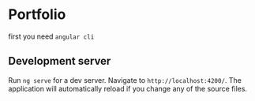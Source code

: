 # Portfolio
first you need `angular cli` 

## Development server

Run `ng serve` for a dev server. Navigate to `http://localhost:4200/`. The application will automatically reload if you change any of the source files.



